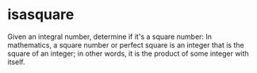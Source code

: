# isasquare
Given an integral number, determine if it's a square number:  In mathematics, a square number or perfect square is an integer that is the square of an integer; in other words, it is the product of some integer with itself.
